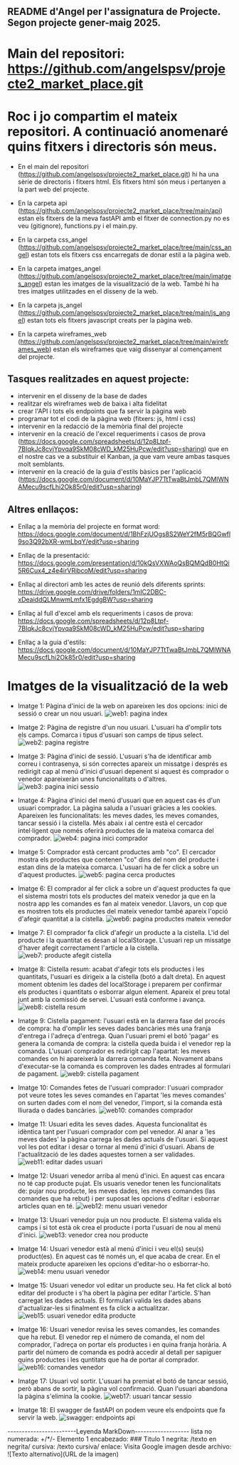 ## README d'Angel per l'assignatura de Projecte. Segon projecte gener-maig 2025. 

# Main del repositori: https://github.com/angelspsv/projecte2_market_place.git

# Roc i jo compartim el mateix repositori. A continuació anomenaré quins fitxers i directoris són meus.

+ En el main del repositori (https://github.com/angelspsv/projecte2_market_place.git) hi ha una sèrie de directoris i fitxers html. Els fitxers html són meus i pertanyen a la part web del projecte.

+ En la carpeta api (https://github.com/angelspsv/projecte2_market_place/tree/main/api) estan els fitxers de la meva fastAPI amb el fitxer de connection.py no es veu (gitignore), functions.py i el main.py.

+ En la carpeta css_angel (https://github.com/angelspsv/projecte2_market_place/tree/main/css_angel) estan tots els fitxers css encarregats de donar estil a la pàgina web.

+ En la carpeta imatges_angel (https://github.com/angelspsv/projecte2_market_place/tree/main/imatges_angel) estan les imatges de la visualització de la web. També hi ha tres imatges utilitzades en el disseny de la web.

+ En la carpeta js_angel (https://github.com/angelspsv/projecte2_market_place/tree/main/js_angel) estan tots els fitxers javascript creats per la pàgina web.

+ En la carpeta wireframes_web (https://github.com/angelspsv/projecte2_market_place/tree/main/wireframes_web) estan els wireframes que vaig dissenyar al començament del projecte.


## Tasques realitzades en aquest projecte:

- intervenir en el disseny de la base de dades
- realitzar els wireframes web de baixa i alta fidelitat
- crear l'API i tots els endpoints que fa servir la pàgina web
- programar tot el codi de la pàgina web (fitxers: js, html i css)
- intervenir en la redacció de la memòria final del projecte
- intervenir en la creació de l'excel requeriments i casos de prova (https://docs.google.com/spreadsheets/d/12p8Ltpf-7BIqkJc8cvjYpvqa9SkM08cWD_kM25HuPcw/edit?usp=sharing) que en el nostre cas ve a substituir el Kanban, ja que vam veure ambas tasques molt semblants.
- intervenir en la creació de la guia d'estils bàsics per l'aplicació (https://docs.google.com/document/d/10MaYJP7TtTwaBtJmbL7QMlWNAMecu9scfLhi2Ok85r0/edit?usp=sharing)




## Altres enllaços:

+ Enllaç a la memòria del projecte en format word: https://docs.google.com/document/d/1BhFzjUOgs8S2WeY2fM5rBQGwfl9so3Q92bXR-wmLbqY/edit?usp=sharing

+ Enllaç de la presentació: https://docs.google.com/presentation/d/10kQsVXWAoQsBQMQdB0HtQi5R6Cux4_z4e4irVRibcoM/edit?usp=sharing

+ Enllaç al directori amb les actes de reunió dels diferents sprints: https://drive.google.com/drive/folders/1mIC2DBC-xDeaiddQLMnwmLmfx1EgdgBW?usp=sharing

+ Enllaç al full d'excel amb els requeriments i casos de prova: https://docs.google.com/spreadsheets/d/12p8Ltpf-7BIqkJc8cvjYpvqa9SkM08cWD_kM25HuPcw/edit?usp=sharing

+ Enllaç a la guia d'estils: https://docs.google.com/document/d/10MaYJP7TtTwaBtJmbL7QMlWNAMecu9scfLhi2Ok85r0/edit?usp=sharing





# Imatges de la visualització de la web

* Imatge 1: Pàgina d'inici de la web on apareixen les dos opcions: inici de sessió o crear un nou usuari. ![web1: pagina index](imatges_angel/web1.jpg)


* Imatge 2: Pàgina de registre d'un nou usuari. L'usuari ha d'omplir tots els camps. Comarca i tipus d'usuari son camps de tipus select. ![web2: pagina registre](imatges_angel/web2.jpg)


* Imatge 3: Pàgina d'inici de sessió. L'usuari s'ha de identificar amb correu i contrasenya, si són correctes apareix un missatge i després es redirigit cap al menú d'inici d'usuari depenent si aquest és comprador o venedor apareixeràn unes funcionalitats o d'altres. ![web3: pagina inici sessio](imatges_angel/web3.jpg)



* Imatge 4: Pàgina d'inici del menú d'usuari que en aquest cas és d'un usuari comprador. La pàgina saluda a l'usuari gràcies a les cookies. Apareixen les funcionalitats: les meves dades, les meves comandes, tancar sessió i la cistella. Més abaix i al centre està el cercador intel·ligent que només oferirà productes de la mateixa comarca del comprador. ![web4: pagina inici comprador](imatges_angel/web4.jpg)



* Imatge 5: Comprador està cercant productes amb "co". El cercador mostra els productes que contenen "co" dins del nom del producte i estan dins de la mateixa comarca. L'usuari ha de fer click a sobre un d'aquest productes. ![web5: pagina cerca productes](imatges_angel/web5.jpg)




* Imatge 6: El comprador al fer click a sobre un d'aquest productes fa que el sistema mostri tots els productes del mateix venedor ja que en la nostra app les comandes es fan al mateix venedor. Llavors, un cop que es mostren tots els productes del mateix venedor també apareix l'opció d'afegir quantitat a la cistella. ![web6: pagina productes mateix venedor](imatges_angel/web6.jpg)




* Imatge 7: El comprador fa click d'afegir un producte a la cistella. L'id del producte i la quantitat es desan al localStorage. L'usuari rep un missatge d'haver afegit correctament l'article a la cistella. ![web7: producte afegit cistella](imatges_angel/web7.jpg)





* Imatge 8: Cistella resum: acabat d'afegir tots els productes i les quantitats, l'usuari es dirigeix a la cistella (botó a dalt dreta). En aquest moment obtenim les dades del localStorage i preparem per confirmar els productes i quantitats o esborrar algun element. Apareix el preu total junt amb la comissió de servei. L'usuari està conforme i avança. ![web8: cistella resum](imatges_angel/web8.jpg)




* Imatge 9: Cistella pagament: l'usuari està en la darrera fase del procés de compra: ha d'omplir les seves dades bancàries més una franja d'entrega i l'adreça d'entrega. Quan l'usuari premi el botó 'pagar' es genera la comanda de compra: la cistella queda buida i el venedor rep la comanda. L'usuari comprador es redirigit cap l'apartat: les meves comandes on hi apareixerà la darrera comanda feta. Novament abans d'executar-se la comanda es comproven les dades entrades al formulari de pagament. ![web9: cistella pagament](imatges_angel/web9.jpg)




* Imatge 10: Comandes fetes de l'usuari comprador: l'usuari comprador pot veure totes les seves comandes en l'apartat 'les meves comandes' on surten dades com el nom del venedor, l'import, si la comanda està lliurada o dades bancàries. ![web10: comandes comprador](imatges_angel/web10.jpg)



* Imatge 11: Usuari edita les seves dades. Aquesta funcionalitat és idèntica tant per l'usuari comprador com pel venedor. Al anar a 'les meves dades' la pàgina carrega les dades actuals de l'usuari. Si aquest vol les pot editar i desar o tornar al menú d'inici d'usuari. Abans de l'actualització de les dades aquestes tornen a ser validades. ![web11: editar dades usuari](imatges_angel/web11.jpg)





* Imatge 12: Usuari venedor arriba al menú d'inici. En aquest cas encara no té cap producte pujat. Els usuaris venedor tenen les funcionalitats de: pujar nou producte, les meves dades, les meves comandes (las comandes que ha rebut) i per suposat les opcions d'editar i esborrar articles quan en té. ![web12: menu usuari venedor](imatges_angel/web12.jpg)




* Imatge 13: Usuari venedor puja un nou producte. El sistema valida els camps i si tot està ok crea el producte i porta l'usuari de nou al menú d'inici. ![web13: venedor crea nou producte](imatges_angel/web13.jpg)




* Imatge 14: Usuari venedor està al menú d'inici i veu el(s) seu(s) product(es). En aquest cas té només un, el que acaba de crear. En el mateix producte apareixen les opcions d'editar-ho o esborrar-ho. ![web14: menu usuari venedor](imatges_angel/web14.jpg)




* Imatge 15: Usuari venedor vol editar un producte seu. Ha fet click al botó editar del producte i s'ha obert la pàgina per editar l'article. S'han carregat les dades actuals. El formulari valida les dades abans d'actualizar-les si finalment es fa click a actualitzar. ![web15: usuari venedor edita producte](imatges_angel/web15.jpg)




* Imatge 16: Usuari venedor revisa les seves comandes, les comandes que ha rebut. El venedor rep el número de comanda, el nom del comprador, l'adreça on portar els productes i en quina franja horària. A partir del número de comanda es podrà accedir al detall per sapiguer quins productes i les quntitats que ha de portar al comprador. ![web16: comandes venedor](imatges_angel/web16.jpg)





* Imatge 17: Usuari vol sortir. L'usuari ha premiat el botó de tancar sessió, però abans de sortir, la pàgina vol confirmació. Quan l'usuari abandona la pàgina s'elimina la cookie. ![web17: usuari tancar sessio](imatges_angel/web17.jpg)




* Imatge 18: El swagger de fastAPI on podem veure els endpoints que fa servir la web. ![swagger: endpoints api](imatges_angel/swagger.jpg)




------------------------Leyenda MarkDown------------------- lista no numerada: +/*/- Elemento 1 encabezado: ### Titulo 1 negrita: /texto en negrita/ cursiva: /texto cursiva/ enlace: Visita Google imagen desde archivo: ![Texto alternativo](URL de la imagen)